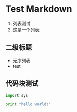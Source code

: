 # Test Markdown

1. 列表测试
2. 这是一个列表

## 二级标题

- 无序列表
- test

## 代码块测试
```python
import sys

print "hello world!"
```
